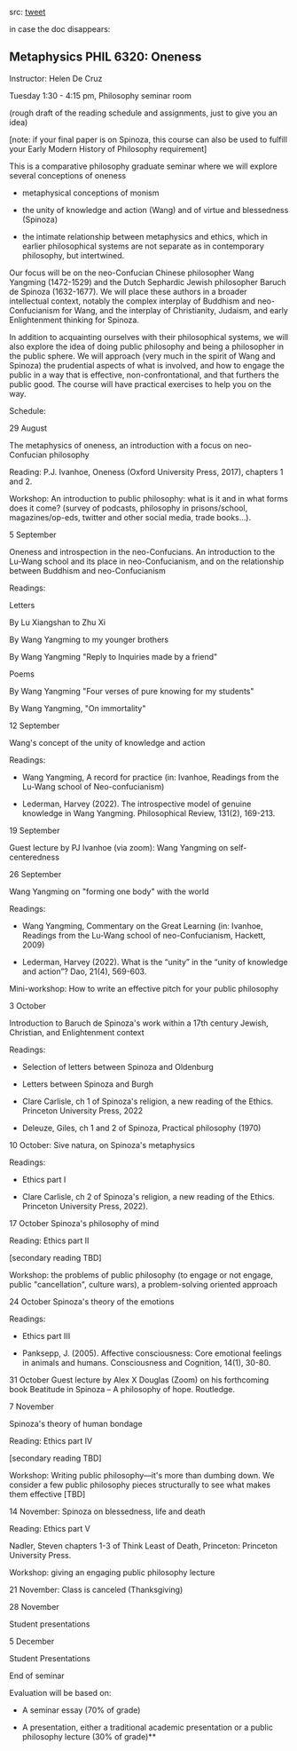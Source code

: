 src: [tweet](https://twitter.com/Helenreflects/status/1666648269282263040?s=20) 

in case the doc disappears:
## Metaphysics PHIL 6320: Oneness 

Instructor: Helen De Cruz

Tuesday 1:30 - 4:15 pm, Philosophy seminar room 

(rough draft of the reading schedule and assignments, just to give you an idea) 

  

[note: if your final paper is on Spinoza, this course can also be used to fulfill your Early Modern History of Philosophy requirement]

  

This is a comparative philosophy graduate seminar where we will explore several conceptions of oneness 

- metaphysical conceptions of monism
    
- the unity of knowledge and action (Wang) and of virtue and blessedness (Spinoza) 
    
- the intimate relationship between metaphysics and ethics, which in earlier philosophical systems are not separate as in contemporary philosophy, but intertwined. 
    

  

Our focus will be on the neo-Confucian Chinese philosopher Wang Yangming (1472-1529) and the Dutch Sephardic Jewish philosopher Baruch de Spinoza (1632-1677). We will place these authors in a broader intellectual context, notably the complex interplay of Buddhism and neo-Confucianism for Wang, and the interplay of Christianity, Judaism, and early Enlightenment thinking for Spinoza. 

  

In addition to acquainting ourselves with their philosophical systems, we will also explore the idea of doing public philosophy and being a philosopher in the public sphere. We will approach (very much in the spirit of Wang and Spinoza) the prudential aspects of what is involved, and how to engage the public in a way that is effective, non-confrontational, and that furthers the public good. The course will have practical exercises to help you on the way. 

  

Schedule: 

  

29 August 

The metaphysics of oneness, an introduction with a focus on neo-Confucian philosophy

  

Reading: P.J. Ivanhoe, Oneness (Oxford University Press, 2017), chapters 1 and 2. 

  

Workshop: An introduction to public philosophy: what is it and in what forms does it come? (survey of podcasts, philosophy in prisons/school, magazines/op-eds, twitter and other social media, trade books…).

  

5 September

Oneness and introspection in the neo-Confucians. An introduction to the Lu-Wang school and its place in neo-Confucianism, and on the relationship between Buddhism and neo-Confucianism

  

Readings: 

Letters

By Lu Xiangshan to Zhu Xi

By Wang Yangming to my younger brothers

By Wang Yangming "Reply to Inquiries made by a friend"

Poems 

By Wang Yangming "Four verses of pure knowing for my students"

By Wang Yangming, "On immortality"

  

12 September

Wang's concept of the unity of knowledge and action 

  

Readings: 

- Wang Yangming, A record for practice (in: Ivanhoe, Readings from the Lu-Wang school of Neo-confucianism) 
    
- Lederman, Harvey (2022). The introspective model of genuine knowledge in Wang Yangming. Philosophical Review, 131(2), 169-213.
    

  

19 September

Guest lecture by PJ Ivanhoe (via zoom): Wang Yangming on self-centeredness 

  

26 September

Wang Yangming on "forming one body" with the world 

Readings: 

- Wang Yangming, Commentary on the Great Learning (in: Ivanhoe, Readings from the Lu-Wang school of neo-Confucianism, Hackett, 2009)
    
- Lederman, Harvey (2022). What is the “unity” in the “unity of knowledge and action”? Dao, 21(4), 569-603.
    

  

Mini-workshop: How to write an effective pitch for your public philosophy

  

3 October 

Introduction to Baruch de Spinoza's work within a 17th century Jewish, Christian, and Enlightenment context 

Readings: 

- Selection of letters between Spinoza and Oldenburg
    
- Letters between Spinoza and Burgh
    
- Clare Carlisle, ch 1 of Spinoza's religion, a new reading of the Ethics. Princeton University Press, 2022
    
- Deleuze, Giles, ch 1 and 2 of Spinoza, Practical philosophy (1970)
    

  

10 October: Sive natura, on Spinoza's metaphysics

Readings: 

- Ethics part I 
    
- Clare Carlisle, ch 2 of Spinoza's religion, a new reading of the Ethics. Princeton University Press, 2022). 
    

17 October Spinoza's philosophy of mind

Reading: Ethics part II 

[secondary reading TBD]

  

Workshop: the problems of public philosophy (to engage or not engage, public "cancellation", culture wars), a problem-solving oriented approach 

  

24 October Spinoza's theory of the emotions 

Readings: 

- Ethics part III 
    
- Panksepp, J. (2005). Affective consciousness: Core emotional feelings in animals and humans. Consciousness and Cognition, 14(1), 30-80.
    

  

31 October Guest lecture by Alex X Douglas (Zoom) on his forthcoming book Beatitude in Spinoza – A philosophy of hope. Routledge. 

  

7 November 

Spinoza's theory of human bondage 

  

Reading: Ethics part IV 

[secondary reading TBD]

  

Workshop: Writing public philosophy—it's more than dumbing down. We consider a few public philosophy pieces structurally to see what makes them effective [TBD]

  

14 November: Spinoza on blessedness, life and death 

Reading: Ethics part V 

Nadler, Steven chapters 1-3 of Think Least of Death, Princeton: Princeton University Press. 

  

Workshop: giving an engaging public philosophy lecture 

  

21 November: Class is canceled (Thanksgiving) 

  

28 November 

Student presentations 

  

5 December  

Student Presentations

  

End of seminar 

  

Evaluation will be based on: 

- A seminar essay (70% of grade) 
    
- A presentation, either a traditional academic presentation or a public philosophy lecture (30% of grade)**